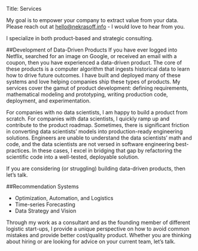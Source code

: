 Title: Services

My goal is to empower your company to extract value from your data. Please reach out at hello@nekrasoff.info - I would love to hear from you.

I specialize in both product-based and strategic consulting.

##Development of Data-Driven Products
If you have ever logged into Netflix, searched for an image on Google, or received an email with a coupon, then you have experienced a data-driven product. The core of these products is a computer algorithm that ingests historical data to learn how to drive future outcomes. I have built and deployed many of these systems and love helping companies ship these types of products. My services cover the gamut of product development: defining requirements, mathematical modeling and prototyping, writing production code, deployment, and experimentation.

For companies with no data scientists, I am happy to build a product from scratch. For companies with data scientists, I quickly ramp up and contribute to the product roadmap. Sometimes, there is significant friction in converting data scientists’ models into production-ready engineering solutions. Engineers are unable to understand the data scientists’ math and code, and the data scientists are not versed in software engineering best-practices. In these cases, I excel in bridging that gap by refactoring the scientific code into a well-tested, deployable solution.

If you are considering (or struggling) building data-driven products, then let’s talk. 

##Recommendation Systems
- Optimization, Automation, and Logistics
- Time-series Forecasting
- Data Strategy and Vision

Through my work as a consultant and as the founding member of different logistic start-ups, I provide a unique perspective on how to avoid common mistakes and provide better cost/quality product. Whether you are thinking about hiring or are looking for advice on your current team, let’s talk.
